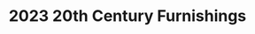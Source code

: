 ---
title: "2023 20th Century Furnishings"
url: /louisville/2023-20th-century-furnishings/
shop: Andenken
---
